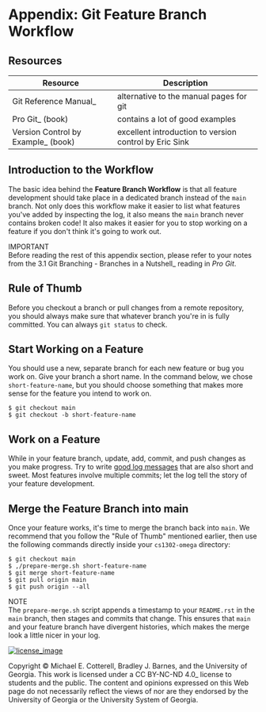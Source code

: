 # Appendix: Git Feature Branch Workflow

<div class="contents">

</div>

## Resources

| Resource                            | Description                                                            |
|-------------------------------------|------------------------------------------------------------------------|
| Git Reference Manual\_              | alternative to the manual pages for <span class="title-ref">git</span> |
| Pro Git\_ (book)                    | contains a lot of good examples                                        |
| Version Control by Example\_ (book) | excellent introduction to version control by Eric Sink                 |

## Introduction to the Workflow

The basic idea behind the **Feature Branch Workflow** is that all
feature development should take place in a dedicated branch instead of
the `main` branch. Not only does this workflow make it easier to list
what features you've added by inspecting the log, it also means the
`main` branch never contains broken code! It also makes it easier for
you to stop working on a feature if you don't think it's going to work
out.

IMPORTANT  
Before reading the rest of this appendix section, please refer to your
notes from the 3.1 Git Branching - Branches in a Nutshell\_ reading in
*Pro Git*.

## Rule of Thumb

Before you checkout a branch or pull changes from a remote repository,
you should always make sure that whatever branch you're in is fully
committed. You can always `git status` to check.

## Start Working on a Feature

You should use a new, separate branch for each new feature or bug you
work on. Give your branch a short name. In the command below, we chose
`short-feature-name`, but you should choose something that makes more
sense for the feature you intend to work on.

``` 
$ git checkout main
$ git checkout -b short-feature-name
```

## Work on a Feature

While in your feature branch, update, add, commit, and push changes as
you make progress. Try to write [good log
messages](https://chris.beams.io/posts/git-commit/) that are also short
and sweet. Most features involve multiple commits; let the log tell the
story of your feature development.

## Merge the Feature Branch into main

Once your feature works, it's time to merge the branch back into `main`.
We recommend that you follow the "Rule of Thumb" mentioned earlier, then
use the following commands directly inside your `cs1302-omega`
directory:

``` 
$ git checkout main
$ ,/prepare-merge.sh short-feature-name
$ git merge short-feature-name
$ git pull origin main
$ git push origin --all
```

NOTE  
The `prepare-merge.sh` script appends a timestamp to your `README.rst`
in the `main` branch, then stages and commits that change. This ensures
that `main` and your feature branch have divergent histories, which
makes the merge look a little nicer in your log.

<div class="footer">

[![license\_image](https://img.shields.io/badge/License-CC%20BY--NC--ND%204.0-lightgrey.svg)](http://creativecommons.org/licenses/by-nc-nd/4.0/)

Copyright © Michael E. Cotterell, Bradley J. Barnes, and the University
of Georgia. This work is licensed under a CC BY-NC-ND 4.0\_ license to
students and the public. The content and opinions expressed on this Web
page do not necessarily reflect the views of nor are they endorsed by
the University of Georgia or the University System of Georgia.

</div>
